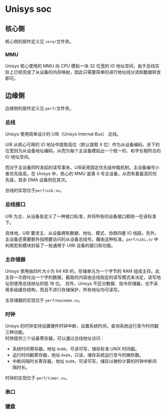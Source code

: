 # Unisys soc

## 核心侧

核心侧的部件定义见 `core/`文件夹。

### MMU

Unisys 核心使用的 MMU 向 CPU 模拟一块 32 位宽的 IO 地址空间，由于总线实际上已经完成了从设备的内存映射，因此只需要简单的进行地址线分流和数据转发即可。

## 边缘侧

边缘侧的部件定义见 `perf/`文件夹。

### 总线
Unisys 使用简单设计的 UIB（Unisys Internal Bus） 总线。

UIB 从核心可用的 IO 地址中提取高位（默认提取 4 位）作为从设备编码，余下的位宽则为从设备地址编码，从而为每个主设备模拟出一个统一的、和字长相符合的 IO 地址空间。

而对于主设备同时发起的读写事务，UIB采用固定优先级仲裁机制，主设备编号小者优先级高，在 Unisys 中，核心的 MMU 是第 0 号主设备，从而有着最高的优先级，其余 DMA 设备则在其次。

总线的实现位于`perf/uib.sv`。

### 总线接口

UIB 为主、从设备各定义了一种接口标准，并将所有的设备接口都统一在该标准下。

具体地，UIB 要求主、从设备拥有数据、地址、模式、协商四套 IO 线路，另外，主设备还需要额外指明要访问的从设备总线号。藉由这种标准，`perf/uibi.sv` 中利用宏和模块封装了一些通用于 UIBI 设备的接口和功能。

### 主存储器

Unisys 使用由四片大小为 64 KB 的，存储单元为一个字节的 RAM 组成主存。此主存一次吞吐出一个字的数据，截取的内容由总线指定的读写模式来决定，读写地址则使用总线地址的低 18 位。
另外，Unisys 不区分数据、指令存储器，也不采用多级缓存结构，而且不进行存储保护，所有地址均可读写。

主存储器的实现位于 `perf/mainmem.sv`。

### 时钟

Unisys 的时钟支持设置硬件时钟中断，设置系统时间，查询系统运行至今时间戳三种功能。<br />时钟提供三个设备寄存器，可以通过总线地址访问：

- 系统时间寄存器，地址 `0x00`，可读可写，储存标准 UNIX 时间戳。
- 运行时间戳寄存器，地址 `0x04`，只读，储存系统运行至今的微秒数。
- 中断间隔时长寄存器，地址 `0x08`，可读可写，储存以微秒计算的时钟中断间隔时长。

时钟的实现位于 `perf/timer.sv`。

### 串口

### 键盘
